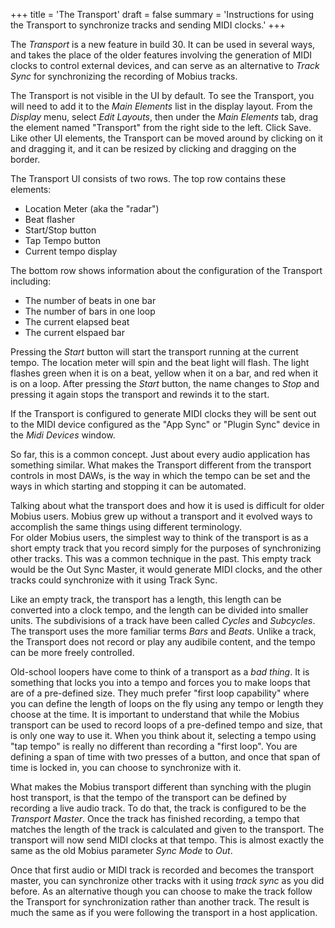 +++
title = 'The Transport'
draft = false
summary = 'Instructions for using the Transport to synchronize tracks and sending MIDI clocks.'
+++

The *Transport* is a new feature in build 30.  It can be used in several ways, and takes the place of
the older features involving the generation of MIDI clocks to control external devices, and can
serve as an alternative to *Track Sync* for synchronizing the recording of Mobius tracks.

The Transport is not visible in the UI by default.  To see the Transport, you will need to add it
to the *Main Elements* list in the display layout.  From the *Display* menu, select *Edit Layouts*,
then under the *Main Elements* tab, drag the element named "Transport" from the right side to the left.
Click Save.  Like other UI elements, the Transport can be moved around by clicking on it and dragging it,
and it can be resized by clicking and dragging on the border.

The Transport UI consists of two rows.  The top row contains these elements:

* Location Meter (aka the "radar")
* Beat flasher
* Start/Stop button
* Tap Tempo button
* Current tempo display

The bottom row shows information about the configuration of the Transport including:

* The number of beats in one bar
* The number of bars in one loop
* The current elapsed beat
* The current elspaed bar

Pressing the *Start* button will start the transport running at the current tempo.  The location meter
will spin and the beat light will flash.  The light flashes green when it is on a beat, yellow when it on
a bar, and red when it is on a loop.  After pressing the *Start* button, the name changes to *Stop* and pressing it again stops the transport and rewinds it to the start.

If the Transport is configured to generate MIDI clocks they will be sent out to the MIDI device
configured as the "App Sync" or "Plugin Sync" device in the *Midi Devices* window.

So far, this is a common concept.  Just about every audio application has something similar.  What makes
the Transport different from the transport controls in most DAWs, is the way in which the tempo can be set and the ways in which starting and stopping it can be automated.

Talking about what the transport does and how it is used is difficult for older Mobius users.  Mobius grew up without a transport and it evolved ways to accomplish the same things using different terminology.  
For older Mobius users, the simplest way to think of the transport is as a short empty track that you
record simply for the purposes of synchronizing other tracks.  This was a common technique in the past.
This empty track would be the Out Sync Master, it would generate MIDI clocks, and the other tracks
could synchronize with it using Track Sync.

Like an empty  track, the transport has a length, this length can be converted into
a clock tempo, and the length can be divided into smaller units.  The subdivisions of a track have been
called *Cycles* and *Subcycles*.  The transport uses the more familiar terms *Bars* and *Beats*.
Unlike a track, the Transport does not record or play any audibile content, and the tempo can
be more freely controlled.

Old-school loopers have come to think of a transport as a *bad thing*.  It is something that locks you into
a tempo and forces you to make loops that are of a pre-defined size.  They much prefer "first loop capability" where you can define the length of loops on the fly using any tempo or length they choose at the time.  It is important to understand that while the Mobius transport can be used to record loops of a pre-defined tempo and size, that is only one way to use it.  When you think about it, selecting a tempo using "tap tempo" is really no different than recording a "first loop".  You are defining a span of time with two presses of a button, and once that span of time is locked in, you can choose to synchronize with it.

What makes the Mobius transport different than synching with the plugin host transport, is that the tempo of the transport can be defined by recording a live audio track.  To do that, the track is configured to be the *Transport Master*.   Once the track has finished recording, a tempo that matches the length of the track is calculated and given to the transport.  The transport will now send MIDI clocks at that tempo.  This is almost exactly the same as the old Mobius parameter *Sync Mode* to *Out*.

Once that first audio or MIDI track is recorded and becomes the transport master, you can synchronize other tracks with it using *track sync* as you did before.  As an alternative though you can choose to make the track follow the Transport for synchronization rather than another track.  The result is much the same as if you were following the transport in a host application.




